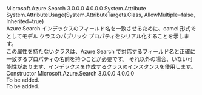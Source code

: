 <Type Name="SerializePropertyNamesAsCamelCaseAttribute" FullName="Microsoft.Azure.Search.Models.SerializePropertyNamesAsCamelCaseAttribute">
  <TypeSignature Language="C#" Value="public class SerializePropertyNamesAsCamelCaseAttribute : Attribute" />
  <TypeSignature Language="ILAsm" Value=".class public auto ansi beforefieldinit SerializePropertyNamesAsCamelCaseAttribute extends System.Attribute" />
  <TypeSignature Language="DocId" Value="T:Microsoft.Azure.Search.Models.SerializePropertyNamesAsCamelCaseAttribute" />
  <TypeSignature Language="VB.NET" Value="Public Class SerializePropertyNamesAsCamelCaseAttribute&#xA;Inherits Attribute" />
  <TypeSignature Language="F#" Value="type SerializePropertyNamesAsCamelCaseAttribute = class&#xA;    inherit Attribute" />
  <AssemblyInfo>
    <AssemblyName>Microsoft.Azure.Search</AssemblyName>
    <AssemblyVersion>3.0.0.0</AssemblyVersion>
    <AssemblyVersion>4.0.0.0</AssemblyVersion>
  </AssemblyInfo>
  <Base>
    <BaseTypeName>System.Attribute</BaseTypeName>
  </Base>
  <Interfaces />
  <Attributes>
    <Attribute>
      <AttributeName>System.AttributeUsage(System.AttributeTargets.Class, AllowMultiple=false, Inherited=true)</AttributeName>
    </Attribute>
  </Attributes>
  <Docs>
    <summary>
            Azure Search インデックスのフィールド名を一致させるために、camel 形式でとしてモデル クラスのパブリック プロパティをシリアル化することを示します。
            </summary>
    <remarks>
            この属性を持たないクラスは、Azure Search で対応するフィールド名と正確に一致するプロパティの名前を持つことが必要です。 それ以外の場合、いない可能性があります、インデックスを作成するクラスのインスタンスを使用します。
            </remarks>
  </Docs>
  <Members>
    <Member MemberName=".ctor">
      <MemberSignature Language="C#" Value="public SerializePropertyNamesAsCamelCaseAttribute ();" />
      <MemberSignature Language="ILAsm" Value=".method public hidebysig specialname rtspecialname instance void .ctor() cil managed" />
      <MemberSignature Language="DocId" Value="M:Microsoft.Azure.Search.Models.SerializePropertyNamesAsCamelCaseAttribute.#ctor" />
      <MemberSignature Language="VB.NET" Value="Public Sub New ()" />
      <MemberType>Constructor</MemberType>
      <AssemblyInfo>
        <AssemblyName>Microsoft.Azure.Search</AssemblyName>
        <AssemblyVersion>3.0.0.0</AssemblyVersion>
        <AssemblyVersion>4.0.0.0</AssemblyVersion>
      </AssemblyInfo>
      <Parameters />
      <Docs>
        <summary>To be added.</summary>
        <remarks>To be added.</remarks>
      </Docs>
    </Member>
  </Members>
</Type>